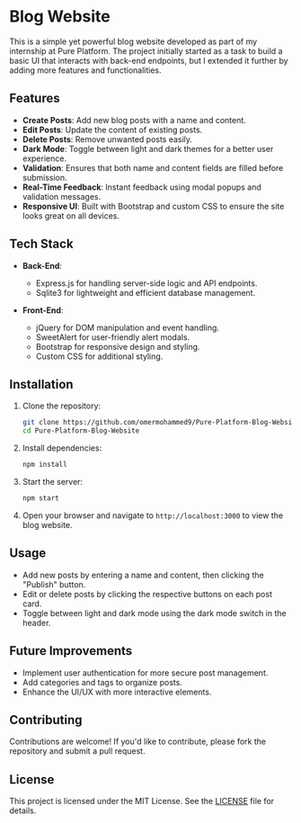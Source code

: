 # Blog Website

This is a simple yet powerful blog website developed as part of my internship at Pure Platform. The project initially started as a task to build a basic UI that interacts with back-end endpoints, but I extended it further by adding more features and functionalities.

## Features

- **Create Posts**: Add new blog posts with a name and content.
- **Edit Posts**: Update the content of existing posts.
- **Delete Posts**: Remove unwanted posts easily.
- **Dark Mode**: Toggle between light and dark themes for a better user experience.
- **Validation**: Ensures that both name and content fields are filled before submission.
- **Real-Time Feedback**: Instant feedback using modal popups and validation messages.
- **Responsive UI**: Built with Bootstrap and custom CSS to ensure the site looks great on all devices.

## Tech Stack

- **Back-End**: 
  - Express.js for handling server-side logic and API endpoints.
  - Sqlite3 for lightweight and efficient database management.
  
- **Front-End**:
  - jQuery for DOM manipulation and event handling.
  - SweetAlert for user-friendly alert modals.
  - Bootstrap for responsive design and styling.
  - Custom CSS for additional styling.

## Installation

1. Clone the repository:
    ```bash
    git clone https://github.com/omermohammed9/Pure-Platform-Blog-Website.git
    cd Pure-Platform-Blog-Website
    ```

2. Install dependencies:
    ```bash
    npm install
    ```

3. Start the server:
    ```bash
    npm start
    ```

4. Open your browser and navigate to `http://localhost:3000` to view the blog website.

## Usage

- Add new posts by entering a name and content, then clicking the "Publish" button.
- Edit or delete posts by clicking the respective buttons on each post card.
- Toggle between light and dark mode using the dark mode switch in the header.

## Future Improvements

- Implement user authentication for more secure post management.
- Add categories and tags to organize posts.
- Enhance the UI/UX with more interactive elements.

## Contributing

Contributions are welcome! If you'd like to contribute, please fork the repository and submit a pull request.

## License

This project is licensed under the MIT License. See the [LICENSE](LICENSE) file for details.
